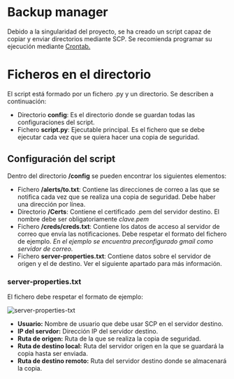 # Backup manager
Debido a la singularidad del proyecto, se ha creado un script capaz de copiar y enviar directorios mediante SCP.
Se recomienda programar su ejecución mediante [Crontab.](https://www.redeszone.net/tutoriales/servidores/cron-crontab-linux-programar-tareas/)

# Ficheros en el directorio
El script está formado por un fichero .py y un directorio. Se describen a continuación:
 - Directorio **config**: Es el directorio donde se guardan todas las configuraciones del script.
 - Fichero **script.py**: Ejecutable principal. Es el fichero que se debe ejecutar cada vez que se quiera hacer una copia de seguridad.

## Configuración del script

Dentro del directorio **/config** se pueden encontrar los siguientes elementos:

 - Fichero **/alerts/to.txt**: Contiene las direcciones de correo a las que se notifica cada vez que se realiza una copia de seguridad. Debe haber una dirección por línea.
 - Directorio **/Certs**: Contiene el certificado .pem del servidor destino. El nombre debe ser obligatoriamente *clave.pem*
 - Fichero **/creds/creds.txt**: Contiene los datos de acceso al servidor de correo que envía las notificaciones. Debe respetar el formato del fichero de ejemplo. 
 *En el ejemplo se encuentra preconfigurado gmail como servidor de correo.*
 - Fichero **server-properties.txt**: Contiene datos sobre el servidor de origen y el de destino.  Ver el siguiente apartado para más información.

### server-properties.txt
El fichero debe respetar el formato de ejemplo:

![server-properties-txt](https://i.ibb.co/Z1VyXQj/copia.png)

 - **Usuario:** Nombre de usuario que debe usar SCP en el servidor destino.
 - **IP del servdor:** Dirección IP del servidor destino.
 - **Ruta de origen:** Ruta de la que se realiza la copia de seguridad.
 - **Ruta de destino local:** Ruta del servidor origen en la que se guardará la copia hasta ser enviada.
 - **Ruta de destino remoto:** Ruta del servidor destino donde se almacenará la copia.